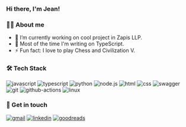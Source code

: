 ### Hi there, I'm Jean!

### 👨‍💻 About me
- 🔭 I’m currently working on cool project in Zapis LLP.
- 🤖 Most of the time I'm writing on TypeScript.
- ⚡ Fun fact: I love to play Chess and Civilization V.

### 🛠 Tech Stack
![javascript](https://img.shields.io/badge/javascript%20-%23323330.svg?&style=for-the-badge&logo=javascript&logoColor=%23F7DF1E)
![typescript](https://img.shields.io/badge/typescript-007acc.svg?&style=for-the-badge&logo=typescript&logoColor=white)
![python](https://img.shields.io/badge/python%20-%2314354C.svg?&style=for-the-badge&logo=python&logoColor=white)
![node.js](https://img.shields.io/badge/node.js-3c873a.svg?&style=for-the-badge&logo=node.js&logoColor=white)
![html](https://img.shields.io/badge/html%20-%23E34F26.svg?&style=for-the-badge&logo=html5&logoColor=white)
![css](https://img.shields.io/badge/css%20-%231572B6.svg?&style=for-the-badge&logo=css3&logoColor=white)
![swagger](https://img.shields.io/badge/swagger-%2385EA2D.svg?&style=for-the-badge&logo=swagger&logoColor=black) ![git](https://img.shields.io/badge/git%20-%23F05033.svg?&style=for-the-badge&logo=git&logoColor=white) ![github-actions](https://img.shields.io/badge/github%20actions%20-%232671E5.svg?&style=for-the-badge&logo=github%20actions&logoColor=white) ![linux](https://img.shields.io/badge/linux-000000.svg?&style=for-the-badge&logo=linux&logoColor=white)



### 💬 Get in touch
[![gmail](https://img.shields.io/badge/gmail-DB4437.svg?&style=for-the-badge&logo=gmail&logoColor=white)](mailto:jetibayev.j@gmail.com)
[![linkedin](https://img.shields.io/badge/linkedin-0A66C2.svg?&style=for-the-badge&logo=linkedin&logoColor=white)]((https://www.linkedin.com/in/jeanseven/))
[![goodreads](https://img.shields.io/badge/goodreads-e9e5cd.svg?&style=for-the-badge&logo=goodreads&logoColor=382110)](https://www.goodreads.com/user/show/58044492-zhandos-zhetibayev)
